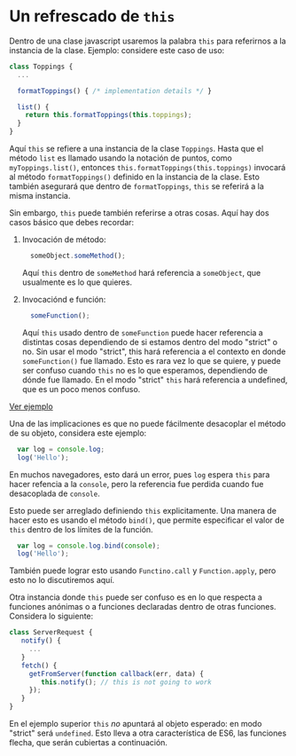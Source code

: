# Un refrescado de `this`

Dentro de una clase javascript usaremos la palabra `this` para referirnos a la instancia de la clase. Ejemplo: considere este caso de uso:

```js
class Toppings {
  ...

  formatToppings() { /* implementation details */ }

  list() {
    return this.formatToppings(this.toppings);
  }
}
```

Aquí `this` se refiere a una instancia de la clase `Toppings`. Hasta que el método `list` es llamado usando la notación de puntos, como `myToppings.list()`, entonces `this.formatToppings(this.toppings)` invocará al método `formatToppings()` definido en la instancia de la clase. Esto también asegurará que dentro de `formatToppings`, `this` se referirá a la misma instancia.

Sin embargo, `this` puede también referirse a otras cosas. Aquí hay dos casos básico que debes recordar:

1. Invocación de método:

   ```js
     someObject.someMethod();
   ```
   Aquí `this`  dentro de `someMethod` hará referencia a `someObject`, que usualmente es lo que quieres.

2. Invocaciónd e función:

   ```js
     someFunction();
   ```
   Aquí `this` usado dentro de `someFunction` puede hacer referencia  a distintas cosas dependiendo de si estamos dentro del modo "strict" o no. Sin usar el modo "strict", this hará referencia a el contexto en donde `someFunction()` fue llamado. Esto es rara vez lo que se quiere, y puede ser confuso cuando `this` no es lo que esperamos, dependiendo de dónde fue llamado. En el modo "strict" `this` hará referencia a undefined, que es un poco menos confuso.

[Ver ejemplo](http://jsbin.com/vekawimihe/2/edit?js,console)

Una de las implicaciones es que no puede fácilmente desacoplar el método de su objeto, considera este ejemplo:

```js
  var log = console.log;
  log('Hello');
```

En muchos navegadores, esto dará un error, pues `log` espera `this` para hacer refencia a la `console`, pero la referencia fue perdida cuando fue desacoplada de `console`.

Esto puede ser arreglado definiendo `this` explicitamente. Una manera de hacer esto es usando el método `bind()`, que permite especificar el valor de `this` dentro de los límites de la función.

```js
  var log = console.log.bind(console);
  log('Hello');
```
También puede lograr esto usando `Functino.call` y `Function.apply`, pero esto no lo discutiremos aquí.

Otra instancia donde `this` puede ser confuso es en lo que respecta a funciones anónimas o a funciones declaradas dentro de otras funciones. Considera lo siguiente:
```js
class ServerRequest {
   notify() {
     ...
   }
   fetch() {
     getFromServer(function callback(err, data) {
        this.notify(); // this is not going to work
     });
   }
}
```

En el ejemplo superior `this` _no_ apuntará al objeto esperado: en modo "strict" será `undefined`. Esto lleva a otra característica de ES6, las funciones flecha, que serán cubiertas a continuación.
